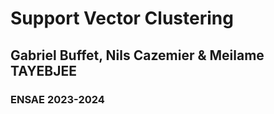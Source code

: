 # Support Vector Clustering

## Gabriel Buffet, Nils Cazemier & Meilame TAYEBJEE
### ENSAE 2023-2024

